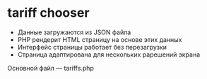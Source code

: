 # tariff chooser

- Данные загружаются из JSON файла
- PHP рендерит HTML страницу на основе этих данных
- Интерфейс страницы работает без перезагрузки
- Страница адаптирована для нескольких рарешений экрана

Основной файл — tariffs.php
